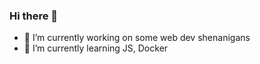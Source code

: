 ### Hi there 👋

- 🔭 I’m currently working on some web dev shenanigans
- 🌱 I’m currently learning JS, Docker
